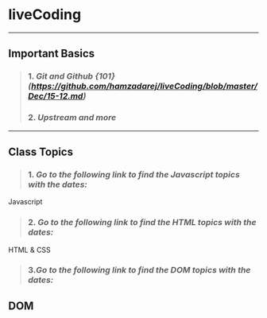 # liveCoding
---
## Important Basics
>### 1. *Git and Github {101}(https://github.com/hamzadarej/liveCoding/blob/master/Dec/15-12.md)*
>### 2. *Upstream and more*
---
## Class Topics
>### 1. *Go to the following link to find the Javascript topics with the dates:*

Javascript
>### 2. *Go to the following link to find the HTML topics with the dates:*

HTML & CSS
>### 3.*Go to the following link to find the DOM topics with the dates:* 

DOM
---
